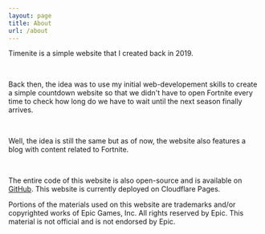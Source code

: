 ```yaml
---
layout: page
title: About
url: /about
---
```




Timenite is a simple website that I created back in 2019. 

&nbsp;


Back then, the idea was to use my initial web-developement skills to create a simple countdown website so that we didn't have to 
open Fortnite every time to check how long do we have to wait until the next season finally arrives.

&nbsp;

Well, the idea is still the same but as of now, the website also features a blog with content related to Fortnite. 

&nbsp;

The entire code of this website is also open-source and is available on <a href="https://github.com/priyam-raj/timenite" target=_blank>GitHub</a>. This website is currently deployed on Cloudflare Pages. 
&nbsp;


  <p class="paragraph paragraph-bottom timenite-black has-text-centered is-size-6 pb-2 pt-6">Portions of the materials used on this website are trademarks and/or copyrighted works of Epic Games, Inc. All rights reserved by Epic. This material is not official and is not endorsed by Epic.</p>